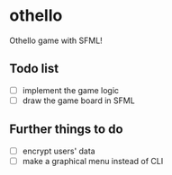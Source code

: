 # othello
Othello game with SFML!

## Todo list
- [ ] implement the game logic
- [ ] draw the game board in SFML

## Further things to do
- [ ] encrypt users' data
- [ ] make a graphical menu instead of CLI
